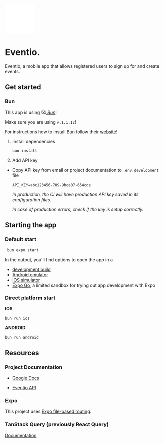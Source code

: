 ![Eventio Logo](/assets/images/white-logo.png "Eventio Logo")

# Eventio.

Eventio, a mobile app that allows registered users to sign up for and create events.

## Get started

### Bun

This app is using [![Bun Logo!](/assets/images/bun_logo.png "Bun Logo") _Bun_](https://bun.sh/)!

Make sure you are using `v.1.1.12`!

For instructions how to install Bun follow their [website](https://bun.sh/)!

1. Install dependencies

   ```bash
   bun install
   ```

2. Add API key

- Copy API key from email or project documentation to `.env.development` file

  ```
  API_KEY=abc123456-789-9bce87-654cde
  ```

  _In production, the CI will have production API key saved in its configuration files._

  _In case of production errors, check if the key is setup correctly._

## Starting the app

### Default start

```bash
 bun expo start
```

In the output, you'll find options to open the app in a

- [development build](https://docs.expo.dev/develop/development-builds/introduction/)
- [Android emulator](https://docs.expo.dev/workflow/android-studio-emulator/)
- [iOS simulator](https://docs.expo.dev/workflow/ios-simulator/)
- [Expo Go](https://expo.dev/go), a limited sandbox for trying out app development with Expo

### Direct platform start

**IOS**

```
bun run ios
```

**ANDROID**

```
bun run android
```

## Resources

### Project Documentation

- [Google Docs](https://docs.google.com/document/d/167XfckICXbD52TVxN2a83VxcZPCxmIKJ2HfOBR3vaG4/)

- [Eventio API](https://eventio-testproject-api.vercel.app/)

### Expo

This project uses [Expo file-based routing](https://docs.expo.dev/router/introduction).

### TanStack Query (previously React Query)

[Documentation](https://tanstack.com/query/latest/docs/framework/react/overview)
